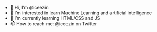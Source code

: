 - 👋 Hi, I’m @iceezin
- 👀 I’m interested in learn Machine Learning and artificial intelligence
- 🌱 I’m currently learning HTML/CSS and JS
- 📫 How to reach me: @iceezin on Twitter


